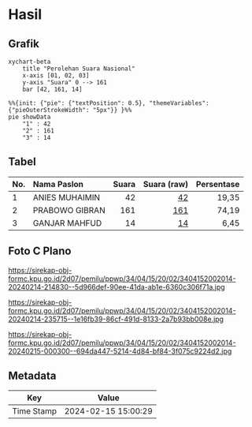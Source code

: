 # Hasil

## Grafik

```mermaid
xychart-beta
    title "Perolehan Suara Nasional"
    x-axis [01, 02, 03]
    y-axis "Suara" 0 --> 161
    bar [42, 161, 14]
```

```mermaid
%%{init: {"pie": {"textPosition": 0.5}, "themeVariables": {"pieOuterStrokeWidth": "5px"}} }%%
pie showData
    "1" : 42
    "2" : 161
    "3" : 14
```

## Tabel

| No. | Nama Paslon    | Suara | Suara (raw) | Persentase |
|:--- |:-------------- | -----:| -----------:| ----------:|
| 1   | ANIES MUHAIMIN | 42    | [42][p-1]   | 19,35      |
| 2   | PRABOWO GIBRAN | 161   | [161][p-2]  | 74,19      |
| 3   | GANJAR MAHFUD  | 14    | [14][p-3]   | 6,45       |


[p-1]: https://github.com/gigit-pemilu/pemilu-2024/blob/main/pilpres/hitung-suara/sub/34-di-yogyakarta/sub/04-sleman/sub/15-turi/sub/2002-donokerto/sub/014-tps/sub/paslon-1.txt
[p-2]: https://github.com/gigit-pemilu/pemilu-2024/blob/main/pilpres/hitung-suara/sub/34-di-yogyakarta/sub/04-sleman/sub/15-turi/sub/2002-donokerto/sub/014-tps/sub/paslon-2.txt
[p-3]: https://github.com/gigit-pemilu/pemilu-2024/blob/main/pilpres/hitung-suara/sub/34-di-yogyakarta/sub/04-sleman/sub/15-turi/sub/2002-donokerto/sub/014-tps/sub/paslon-3.txt

## Foto C Plano

https://sirekap-obj-formc.kpu.go.id/2d07/pemilu/ppwp/34/04/15/20/02/3404152002014-20240214-214830--5d966def-90ee-41da-ab1e-6360c306f71a.jpg

https://sirekap-obj-formc.kpu.go.id/2d07/pemilu/ppwp/34/04/15/20/02/3404152002014-20240214-235715--1e16fb39-86cf-491d-8133-2a7b93bb008e.jpg

https://sirekap-obj-formc.kpu.go.id/2d07/pemilu/ppwp/34/04/15/20/02/3404152002014-20240215-000300--694da447-5214-4d84-bf84-3f075c9224d2.jpg


## Metadata

| Key        | Value               |
| ---------- | ------------------- |
| Time Stamp | 2024-02-15 15:00:29 |



